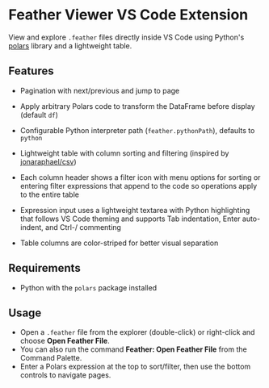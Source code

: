 # Feather Viewer VS Code Extension

View and explore `.feather` files directly inside VS Code using Python's [polars](https://www.pola.rs/) library and a lightweight table.

## Features
- Pagination with next/previous and jump to page
- Apply arbitrary Polars code to transform the DataFrame before display (default `df`)
- Configurable Python interpreter path (`feather.pythonPath`), defaults to `python`
- Lightweight table with column sorting and filtering (inspired by [jonaraphael/csv](https://github.com/jonaraphael/csv))
- Each column header shows a filter icon with menu options for sorting or entering filter expressions that append to the code so operations apply to the entire table
- Expression input uses a lightweight textarea with Python highlighting that follows VS Code theming and supports Tab indentation, Enter auto-indent, and Ctrl-/ commenting

- Table columns are color-striped for better visual separation

## Requirements
- Python with the `polars` package installed

## Usage
- Open a `.feather` file from the explorer (double-click) or right-click and choose **Open Feather File**.
- You can also run the command **Feather: Open Feather File** from the Command Palette.
- Enter a Polars expression at the top to sort/filter, then use the bottom controls to navigate pages.